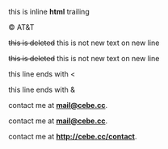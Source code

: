 this is <span class="name">inline **html**</span> trailing

&copy; AT&T

<del>this is deleted</del> this is not
new text on new line

<s>this is deleted</s> this is not
new text on new line

this line ends with <

this line ends with &

contact me at <strong>mail@cebe.cc</strong>.

contact me at <strong><mail@cebe.cc></strong>.

contact me at <strong><http://cebe.cc/contact></strong>.
